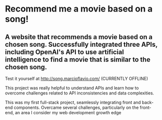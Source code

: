 ﻿# Recommend me a movie based on a song!

## A website that recommends a movie based on a chosen song. Successfully integrated three APIs, including OpenAI's API to use artificial intelligence to find a movie that is similar to the chosen song.

Test it yourself at http://song.marcioflavio.com/ (CURRENTLY OFFLINE)

This project was really helpful to understand APIs and learn how to overcome challenges related to API inconsistencies and data complexities.

This was my first full-stack project, seamlessly integrating front and back-end components. Overcame several challenges, particularly on the front-end, an area I consider my web development growth edge
